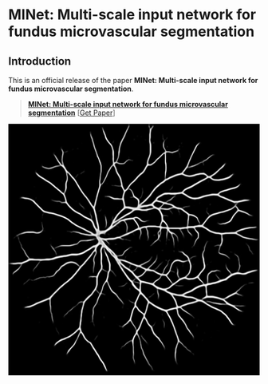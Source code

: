 # MINet: Multi-scale input network for fundus microvascular segmentation

## Introduction

This is an official release of the paper **MINet: Multi-scale input network for fundus microvascular segmentation**. 

> [**MINet: Multi-scale input network for fundus microvascular segmentation**](https://doi.org/10.1016/j.compbiomed.2023.106608)
> [[Get Paper](https://doi.org/10.1016/j.compbiomed.2023.106608)]


![image](saved_image/final_mask_1.png)
